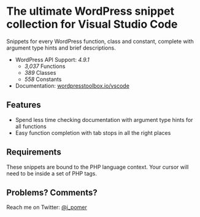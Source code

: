 # The ultimate WordPress snippet collection for Visual Studio Code

Snippets for every WordPress function, class and constant, complete with argument type hints and brief descriptions.

*	WordPress API Support: *4.9.1*
	-	*3,037* Functions
	-	*389* Classes
	-	*558* Constants
*	Documentation: [wordpresstoolbox.io/vscode](https://wordpresstoolbox.io/vscode)

## Features

*	Spend less time checking documentation with argument type hints for all functions
*	Easy function completion with tab stops in all the right places

## Requirements

These snippets are bound to the PHP language context. Your cursor will need to be inside a set of PHP tags.

## Problems? Comments?

Reach me on Twitter: [@j_pomer](https://twitter.com/j_pomer)